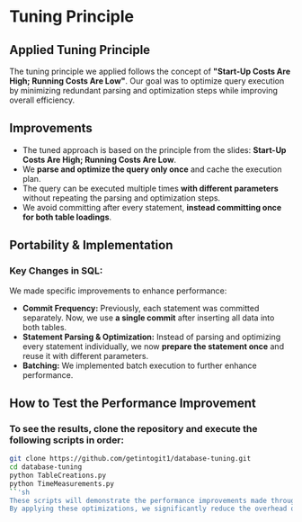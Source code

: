# Tuning Principle

## Applied Tuning Principle
The tuning principle we applied follows the concept of **"Start-Up Costs Are High; Running Costs Are Low"**. Our goal was to optimize query execution by minimizing redundant parsing and optimization steps while improving overall efficiency.

## Improvements
- The tuned approach is based on the principle from the slides: **Start-Up Costs Are High; Running Costs Are Low**.
- We **parse and optimize the query only once** and cache the execution plan.
- The query can be executed multiple times **with different parameters** without repeating the parsing and optimization steps.
- We avoid committing after every statement, **instead committing once for both table loadings**.

## Portability & Implementation
### Key Changes in SQL:
We made specific improvements to enhance performance:
- **Commit Frequency:** Previously, each statement was committed separately. Now, we use **a single commit** after inserting all data into both tables.
- **Statement Parsing & Optimization:** Instead of parsing and optimizing every statement individually, we now **prepare the statement once** and reuse it with different parameters.
- **Batching:**  We implemented batch execution to further enhance performance.

## How to Test the Performance Improvement

### To see the results, clone the repository and execute the following scripts in order:

```sh
git clone https://github.com/getintogit1/database-tuning.git
cd database-tuning
python TableCreations.py
python TimeMeasurements.py
``'sh
These scripts will demonstrate the performance improvements made through our tuning approach.
By applying these optimizations, we significantly reduce the overhead of repeated query parsing, improve execution speed, and optimize database interactions efficiently.
